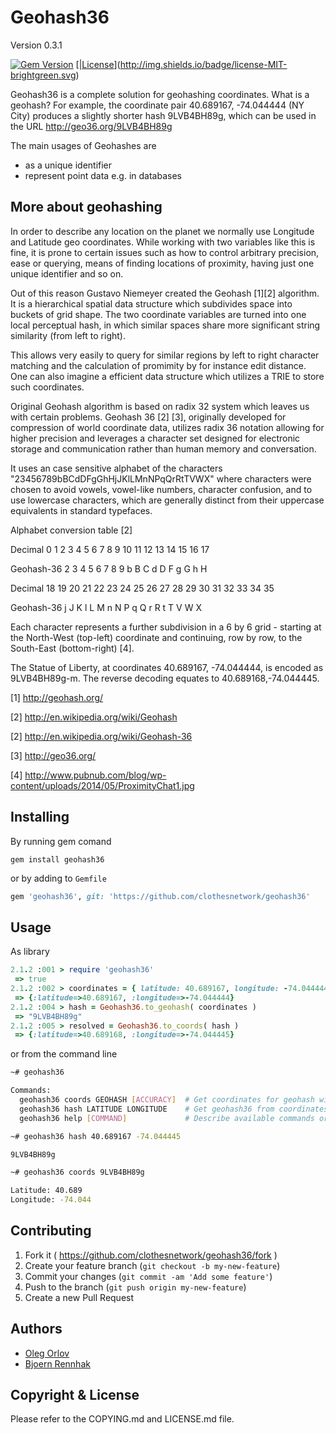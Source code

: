 # Geohash36
Version 0.3.1

[![Gem Version](https://badge.fury.io/rb/geohash36.svg)](http://badge.fury.io/rb/geohash36)
[|[License](http://img.shields.io/badge/license-MIT-brightgreen.svg)](http://img.shields.io/badge/license-MIT-brightgreen.svg)

Geohash36 is a complete solution for geohashing coordinates. What is a geohash? For example, the
coordinate pair 40.689167, -74.044444 (NY City) produces a slightly shorter hash 9LVB4BH89g, which
can be used in the URL http://geo36.org/9LVB4BH89g

The main usages of Geohashes are

  * as a unique identifier
  * represent point data e.g. in databases


## More about geohashing

In order to describe any location on the planet we normally use Longitude and Latitude geo
coordinates. While working with two variables like this is fine, it is prone to certain issues such
as how to control arbitrary precision, ease or querying, means of finding locations of proximity,
having just one unique identifier and so on.

Out of this reason Gustavo Niemeyer created the Geohash [1][2] algorithm. It is a hierarchical spatial
data structure which subdivides space into buckets of grid shape. The two coordinate variables are
turned into one local perceptual hash, in which similar spaces share more significant string
similarity (from left to right).

This allows very easily to query for similar regions by left to right character matching and the
calculation of promimity by for instance edit distance. One can also imagine a efficient data
structure which utilizes a TRIE to store such coordinates.

Original Geohash algorithm is based on radix 32 system which leaves us with certain problems.
Geohash 36 [2] [3], originally developed for compression of world coordinate data, utilizes radix 36
notation allowing for higher precision and leverages a character set designed for electronic storage
and communication rather than human memory and conversation.

It uses an case sensitive alphabet of the characters "23456789bBCdDFgGhHjJKlLMnNPqQrRtTVWX" where
characters were chosen to avoid vowels, vowel-like numbers, character confusion, and to use
lowercase characters, which are generally distinct from their uppercase equivalents in standard
typefaces.

Alphabet conversion table [2]

Decimal     0   1   2   3   4   5   6   7   8   9   10  11  12  13  14  15  16  17

Geohash-36  2   3   4   5   6   7   8   9   b   B   C   d   D   F   g   G   h   H

Decimal     18  19  20  21  22  23  24  25  26  27  28  29  30  31  32  33  34  35

Geohash-36  j   J   K   l   L   M   n   N   P   q   Q   r   R   t   T   V   W   X

Each character represents a further subdivision in a 6 by 6 grid - starting at the North-West
(top-left) coordinate and continuing, row by row, to the South-East (bottom-right) [4].

The Statue of Liberty, at coordinates 40.689167, -74.044444, is encoded as 9LVB4BH89g-m. The reverse
decoding equates to 40.689168,-74.044445.

[1] http://geohash.org/

[2] http://en.wikipedia.org/wiki/Geohash

[2] http://en.wikipedia.org/wiki/Geohash-36

[3] http://geo36.org/

[4] http://www.pubnub.com/blog/wp-content/uploads/2014/05/ProximityChat1.jpg


## Installing

By running gem comand

```
gem install geohash36
```

or by adding to `Gemfile`

```ruby
gem 'geohash36', git: 'https://github.com/clothesnetwork/geohash36'
```

## Usage

As library


```ruby
2.1.2 :001 > require 'geohash36'
 => true
2.1.2 :002 > coordinates = { latitude: 40.689167, longitude: -74.044444 }
 => {:latitude=>40.689167, :longitude=>-74.044444}
2.1.2 :004 > hash = Geohash36.to_geohash( coordinates )
 => "9LVB4BH89g"
2.1.2 :005 > resolved = Geohash36.to_coords( hash )
 => {:latitude=>40.689168, :longitude=>-74.044445}
```

or from the command line

```sh
~# geohash36

Commands:
  geohash36 coords GEOHASH [ACCURACY]  # Get coordinates for geohash with specified accuracy
  geohash36 hash LATITUDE LONGITUDE    # Get geohash36 from coordinates
  geohash36 help [COMMAND]             # Describe available commands or one specific command
```

```sh
~# geohash36 hash 40.689167 -74.044445

9LVB4BH89g
```
```sh
~# geohash36 coords 9LVB4BH89g

Latitude: 40.689
Longitude: -74.044
```

## Contributing

1. Fork it ( https://github.com/clothesnetwork/geohash36/fork )
2. Create your feature branch (`git checkout -b my-new-feature`)
3. Commit your changes (`git commit -am 'Add some feature'`)
4. Push to the branch (`git push origin my-new-feature`)
5. Create a new Pull Request


## Authors

* [Oleg Orlov](https://github.com/OrelSokolov)
* [Bjoern Rennhak](https://github.com/rennhak)

## Copyright & License

Please refer to the COPYING.md and LICENSE.md file.
